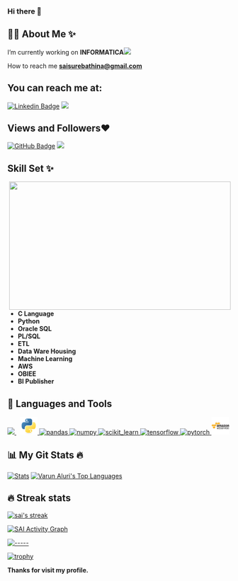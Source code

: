 ### Hi there 👋
## 🙋‍♂️ About Me ✨

I’m currently working on **INFORMATICA**<img src="https://media.giphy.com/media/WUlplcMpOCEmTGBtBW/giphy.gif" width="30"></h2>

How to reach me **saisurebathina@gmail.com**


## You can reach me at:
[![Linkedin Badge](https://img.shields.io/badge/-LinkedIn-0e76a8?style=flat-square&logo=Linkedin&logoColor=white)](https://www.linkedin.com/in/varunaluri18/)
<a href="https://www.instagram.com/varunaluri18/" alt="Instagram">
<img src="https://img.shields.io/badge/-Instagram-DF0174?style=flat-square&labelColor=DF0174&logo=instagram&logoColor=white&link=https://www.linkedin.com/in/saikrishnasurebathina/"/></a>


## Views and Followers❤ 
<a href="https://github.com/skrishna96?tab=followers"><img src="https://img.shields.io/github/followers/skrishna96label=Followers&style=social" alt="GitHub Badge"></a>
<a href="https://github.com/skrishna96/github-profile-views-counter"><img src="https://komarev.com/ghpvc/?username=skrishna96"></a>

## Skill Set ✨

<img align="right" src="https://th.bing.com/th/id/OIP.G1hifPZpbsDjFo2bnk3OWgHaFU?pid=ImgDet&rs=1" height="290" width="500">

- <b>C Language</b>
- <b>Python</b>
- <b>Oracle SQL</b>
- <b>PL/SQL</b>
- <b>ETL</b>
- <b>Data Ware Housing</b>
- <b>Machine Learning</b>
- <b>AWS</b>
- <b>OBIEE</b>
- <b>BI Publisher</b>

</p>


## 🚀 Languages and Tools

<p align="left"> 
    <a style="padding-right:8px;" href="https://www.mysql.com/" target="_blank"> <img src="https://img.icons8.com/fluent/50/000000/mysql-logo.png"/> </a>
    <a href="https://www.python.org" target="_blank"> <img src="https://github.com/devicons/devicon/blob/master/icons/python/python-original.svg" alt="python" width="40" height="40"/> </a> 
    <a href="https://pandas.pydata.org/" target="_blank"> <img src="https://pandas.pydata.org/static/img/pandas_secondary.svg" alt="pandas" width="40" height="40"/> </a>
    <a href="https://numpy.org/" target="_blank"> <img src="https://user-images.githubusercontent.com/50221806/86498201-a8bd8680-bd39-11ea-9d08-66b610a8dc01.png" alt="numpy" width="40" height="40"/> </a> 
    <a href="https://scikit-learn.org/" target="_blank"> <img src="https://upload.wikimedia.org/wikipedia/commons/0/05/Scikit_learn_logo_small.svg" alt="scikit_learn" width="40" height="40"/> </a> 
    <a href="https://www.tensorflow.org" target="_blank"> <img src="https://www.vectorlogo.zone/logos/tensorflow/tensorflow-icon.svg" alt="tensorflow" width="40" height="40"/> </a> 
    <a href="https://pytorch.org/" target="_blank"> <img src="https://www.vectorlogo.zone/logos/pytorch/pytorch-icon.svg" alt="pytorch" width="40" height="40"/> </a>     
    <a href="https://aws.amazon.com" target="_blank"> <img src="https://github.com/devicons/devicon/blob/master/icons/amazonwebservices/amazonwebservices-original-wordmark.svg" alt="aws" width="40" height="40"/> </a> 
</p>

## 📊 My Git Stats 🔥
<p >
<a href="https://github.com/skrishna96/github-readme-stats"><img alt="Stats" src="https://github-readme-stats.vercel.app/api?username=skrishna96&show_icons=true&count_private=true&theme=react&hide_border=true&bg_color=0D1117" /></a>
<a href="https://github.com/varunaluri18/github-readme-stats"><img alt="Varun Aluri's Top Languages" src="https://github-readme-stats.vercel.app/api/top-langs/?username=skrishna96&layout=compact&theme=react&hide_border=true&bg_color=0D1117"/></a>    
</p>

## 🔥 Streak stats

<!-- GitHub Readme Streak Stats - https://github.com/skrishna96/github-readme-streak-stats -->
<p >
  <a href="https://github.com/skrishna96/github-readme-streak-stats">
    <img title="🔥 Get streak stats for your profile at git.io/streak-stats" alt="sai's streak" src="https://github-readme-streak-stats.herokuapp.com?user=skrishna96&theme=monokai-metallian&hide_border=true"/>
  </a>
</p>


<a href="https://github.com/skrishna96/github-readme-activity-graph"><img alt="SAI Activity Graph" src="https://activity-graph.herokuapp.com/graph?username=skrishna96&bg_color=0D1117&color=5BCDEC&line=5BCDEC&point=FFFFFF&hide_border=true" /></a>
 

[![-----](https://raw.githubusercontent.com/andreasbm/readme/master/assets/lines/aqua.png)](https://github.com/skrishna96?tab=repositories)


[![trophy](https://github-profile-trophy.vercel.app/?username=skrishna96&theme=gruvbox)](https://github.com/ryo-ma/github-profile-trophy)

**Thanks for visit my profile.**


